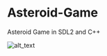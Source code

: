 # Asteroid-Game
Asteroid Game in SDL2 and C++

![alt_text](https://github.com/nevermoreflicka/Asteroid-Game/blob/master/Asteroids.jpg)
